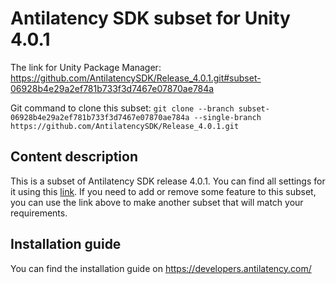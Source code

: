 # Antilatency SDK subset for Unity 4.0.1

The link for Unity Package Manager: https://github.com/AntilatencySDK/Release_4.0.1.git#subset-06928b4e29a2ef781b733f3d7467e07870ae784a

Git command to clone this subset: `git clone --branch subset-06928b4e29a2ef781b733f3d7467e07870ae784a --single-branch https://github.com/AntilatencySDK/Release_4.0.1.git`

## Content description

This is a subset of Antilatency SDK release 4.0.1. You can find all settings for it using this [link](https://developers.antilatency.com/Sdk/Configurator_en.html#{"Libraries":{"AltEnvironmentAdditionalMarkers":true,"AltEnvironmentArbitrary2D":true,"AltEnvironmentHorizontalGrid":true,"AltEnvironmentPillars":true,"AltEnvironmentSelector":true,"AltTracking":true,"Bracer":true,"DeviceNetwork":true,"HardwareExtensionInterface":true,"IllumetryDisplay":true,"RadioMetrics":true,"StereoGlasses":true,"StorageClient":true,"TrackingAlignment":true},"OS":{"Android":{"aar":false},"Linux":{"x86_64":false},"WindowsDesktop":{"x64":true,"x86":true},"WindowsUWP":{"arm64-v8a":false,"armeabi-v7a":false,"x64":false}},"Release":"4.0.1","Target":"Unity","TargetSettings":{"Components":{"AltEnvironmentComponents":true,"AltTrackingComponents":true,"BracerComponents":true,"DeviceNetworkComponents":true,"StorageClientComponents":true},"MathTypes":"UnityEngine.Math","UnityComponents":true,"UnityVersion":"2019.x"}}). If you need to add or remove some feature to this subset, you can use the link above to make another subset that will match your requirements.

## Installation guide

You can find the installation guide on https://developers.antilatency.com/